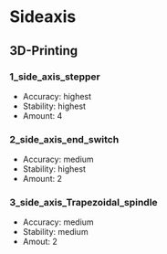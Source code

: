 # Sideaxis

## 3D-Printing

### 1_side_axis_stepper

- Accuracy: highest
- Stability: highest
- Amount: 4

### 2_side_axis_end_switch

- Accuracy: medium
- Stability: highest
- Amount: 2

### 3_side_axis_Trapezoidal_spindle

- Accuracy: medium
- Stability: medium
- Amout: 2
